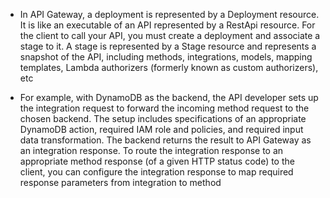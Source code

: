 - In API Gateway, a deployment is represented by a Deployment resource. It is like an executable of an API represented by a RestApi resource. For the client to call your API, you must create a deployment and associate a stage to it. A stage is represented by a Stage resource and represents a snapshot of the API, including methods, integrations, models, mapping templates, Lambda authorizers (formerly known as custom authorizers), etc

- For example, with DynamoDB as the backend, the API developer sets up the integration request to forward the incoming method request to the chosen backend. The setup includes specifications of an appropriate DynamoDB action, required IAM role and policies, and required input data transformation. The backend returns the result to API Gateway as an integration response. To route the integration response to an appropriate method response (of a given HTTP status code) to the client, you can configure the integration response to map required response parameters from integration to method

